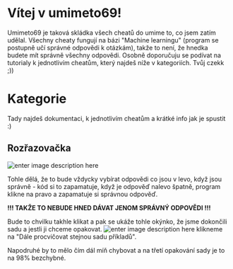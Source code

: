 
# Vítej v umimeto69!

Umimeto69 je taková skládka všech cheatů do umime to, co jsem zatím udělal. Všechny cheaty fungují na bázi "Machine learningu" (program se postupně učí správné odpovědi k otázkám), takže to není, že hnedka budete mít správně všechny odpovědi. Osobně doporučuju se podívat na tutorialy k jednotlivím cheatům, který najdeš níže v kategoriích. Tvůj czekk ;))


# Kategorie

Tady najdeš dokumentaci, k jednotlivím cheatům a krátké info jak je spustit :)

## Rozřazovačka

![enter image description here](https://i.ibb.co/8mQZMvK/image.png)

Tohle dělá, že to bude vždycky vybírat odpovědi co jsou v levo, když jsou správně - kód si to zapamatuje, když je odpověď nalevo špatně, program klikne na pravo a zapamatuje si správnou odpověď.

 **!!! TAKŽE TO NEBUDE HNED DÁVAT JENOM SPRÁVNÝ ODPOVĚDI !!!**

Bude to chvilku takhle klikat a pak se ukáže tohle okýnko, že jsme dokončili sadu a jestli ji chceme opakovat.
![enter image description here](https://i.imgur.com/wsV21Th.png)
klikneme na "Dále procvičovat stejnou sadu příkladů".

Napodruhé by to mělo čím dál míň chybovat a na třetí opakování sady je to na 98% bezchybné.


